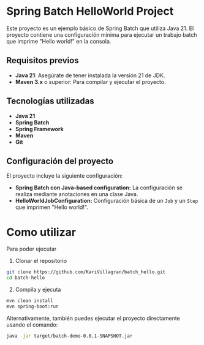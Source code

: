 # Spring Batch HelloWorld Project

Este proyecto es un ejemplo básico de Spring Batch que utiliza Java 21. El proyecto contiene una configuración mínima para ejecutar un trabajo batch que imprime "Hello world!" en la consola.

## Requisitos previos

- **Java 21**: Asegúrate de tener instalada la versión 21 de JDK.
- **Maven 3.x** o superior: Para compilar y ejecutar el proyecto.

## Tecnologías utilizadas

- **Java 21**
- **Spring Batch**
- **Spring Framework**
- **Maven**
- **Git**

## Configuración del proyecto

El proyecto incluye la siguiente configuración:

- **Spring Batch con Java-based configuration:** La configuración se realiza mediante anotaciones en una clase Java.
- **HelloWorldJobConfiguration:** Configuración básica de un `Job` y un `Step` que imprimen "Hello world!".

# Como utilizar

Para poder ejecutar 

1. Clonar el repositorio

```bash
git clone https://github.com/KariVillagran/batch_hello.git
cd batch-hello
```

2. Compila y ejecuta

```bash
mvn clean install
mvn spring-boot:run
```

Alternativamente, también puedes ejecutar el proyecto directamente usando el comando:

```bash
java -jar target/batch-demo-0.0.1-SNAPSHOT.jar
```